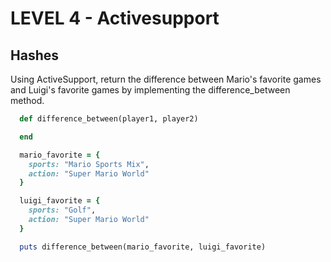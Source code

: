LEVEL 4 - Activesupport
=======================

Hashes
------

Using ActiveSupport, return the difference between Mario's favorite games and Luigi's favorite games by implementing the difference_between method.

```ruby
  def difference_between(player1, player2)

  end

  mario_favorite = {
    sports: "Mario Sports Mix",
    action: "Super Mario World"
  }

  luigi_favorite = {
    sports: "Golf",
    action: "Super Mario World"
  }

  puts difference_between(mario_favorite, luigi_favorite)

```
